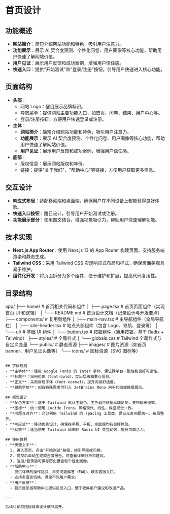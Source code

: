 # 首页设计

## 功能概述
- **网站简介**：简短介绍网站功能和特色，吸引用户注意力。
- **功能展示**：展示 AI 契合度预测、个性化问卷、用户画像等核心功能，帮助用户快速了解网站价值。
- **用户见证**：展示用户反馈和成功案例，增强用户信任感。
- **快速入口**：提供"开始测试"和"登录/注册"按钮，引导用户快速进入核心功能。

## 页面结构
- **头部**：
  - 网站 Logo：醒目展示品牌标识。
  - 导航菜单：提供网站主要功能入口，如首页、问卷、结果、用户中心等。
  - 登录/注册按钮：方便用户快速登录或注册。
- **主体**：
  - **网站简介**：简短介绍网站功能和特色，吸引用户注意力。
  - **功能展示**：展示 AI 契合度预测、个性化问卷、用户画像等核心功能，帮助用户快速了解网站价值。
  - **用户见证**：展示用户反馈和成功案例，增强用户信任感。
- **底部**：
  - 版权信息：展示网站版权和年份。
  - 链接：提供"关于我们"、"帮助中心"等链接，方便用户获取更多信息。

## 交互设计
- **响应式布局**：适配移动端和桌面端，确保用户在不同设备上都能获得良好体验。
- **快速入口按钮**：醒目设计，引导用户开始测试或注册。
- **功能展示部分**：使用图文结合，增强视觉吸引力，帮助用户快速理解功能。

## 技术实现
- **Next.js App Router**：使用 Next.js 13 的 App Router 构建页面，支持服务端渲染和静态生成。
- **Tailwind CSS**：采用 Tailwind CSS 实现响应式布局和样式，确保页面美观且易于维护。
- **组件化开发**：将页面拆分为多个组件，便于维护和扩展，提高代码复用性。

## 目录结构
app/
├── home/              # 首页相关代码和组件
│   ├── page.tsx       # 首页页面组件（实现首页 UI 和逻辑）
│   └── README.md      # 首页设计文档（记录设计与开发要点）
├── components/        # 复用型组件
│   ├── main-nav.tsx   # 主导航组件（全局导航栏）
│   ├── site-header.tsx # 站点头部组件（包含 Logo、导航、登录等）
│   └── ui/            # 基础 UI 组件
│       └── button.tsx # 按钮组件（通用按钮，基于 Radix + Tailwind）
├── styles/            # 全局样式
│   └── globals.css    # Tailwind 全局样式与自定义变量
└── public/            # 静态资源
    ├── images/        # 图片资源（如首页 banner、用户见证头像等）
    └── icons/         # 图标资源（SVG 图标等）
```

## 字体规则
- **主字体**：使用 Google Fonts 的 Inter 字体，保证跨平台一致性和良好可读性。
- **标题**：采用粗体（font-bold），突出层级和重点信息。
- **正文**：采用常规字体（font-normal），提升阅读舒适度。
- **辅助字体**：如有特殊需求可引入 JetBrains Mono 用于代码或数据展示。

## 视觉设计
- **配色方案**：基于 Tailwind 默认主题色，主色调可根据品牌定制，支持暗黑模式。
- **图标**：统一使用 Lucide Icons，风格现代、线性，保证视觉一致。
- **间距与对齐**：充分利用 Tailwind 的 spacing 工具类，保证元素间距统一、布局整齐。
- **响应式**：移动优先设计，确保在手机、平板、桌面端均有良好体验。
- **动效**：适当使用 Tailwind 动画和 Radix UI 交互动效，提升页面活力。

## 使用教程
- **快速上手**：
  1. 进入首页，点击"开始测试"按钮，按引导完成问卷。
  2. 提交后自动生成契合度报告，可查看详细分析和建议。
  3. 注册/登录后可保存历史报告和个性化画像。
- **帮助中心**：
  - 提供详细的操作指引、常见问题解答（FAQ）、联系客服入口。
  - 支持多语言切换，满足不同用户需求。
- **用户反馈**：
  - 首页底部或帮助中心提供反馈入口，便于收集用户建议和改进产品。

---

后续讨论将围绕具体设计细节展开。 